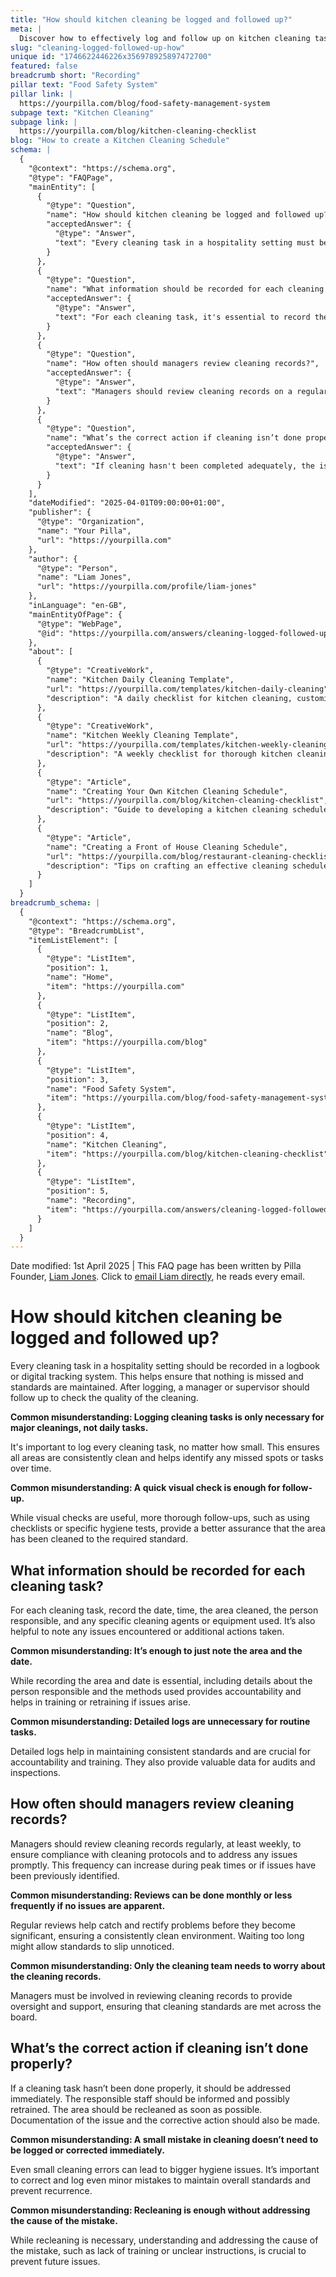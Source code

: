 ```yaml
---
title: "How should kitchen cleaning be logged and followed up?"
meta: |
  Discover how to effectively log and follow up on kitchen cleaning tasks in hospitality, ensuring high standards and accountability.
slug: "cleaning-logged-followed-up-how"
unique id: "1746622446226x356978925897472700"
featured: false
breadcrumb short: "Recording"
pillar text: "Food Safety System"
pillar link: |
  https://yourpilla.com/blog/food-safety-management-system
subpage text: "Kitchen Cleaning"
subpage link: |
  https://yourpilla.com/blog/kitchen-cleaning-checklist
blog: "How to create a Kitchen Cleaning Schedule"
schema: |
  {
    "@context": "https://schema.org",
    "@type": "FAQPage",
    "mainEntity": [
      {
        "@type": "Question",
        "name": "How should kitchen cleaning be logged and followed up?",
        "acceptedAnswer": {
          "@type": "Answer",
          "text": "Every cleaning task in a hospitality setting must be recorded using a logbook or digital system to ensure no tasks are missed and standards are maintained. After logging, a follow-up should be conducted by a manager or supervisor to check the cleaning quality. This may involve using detailed checklists or hygiene tests, rather than just a quick visual check."
        }
      },
      {
        "@type": "Question",
        "name": "What information should be recorded for each cleaning task?",
        "acceptedAnswer": {
          "@type": "Answer",
          "text": "For each cleaning task, it's essential to record the date, time, area cleaned, person responsible, and the cleaning agents or equipment used. Additionally, noting any issues or additional actions taken helps maintain accountability and provides valuable data for training and audits."
        }
      },
      {
        "@type": "Question",
        "name": "How often should managers review cleaning records?",
        "acceptedAnswer": {
          "@type": "Answer",
          "text": "Managers should review cleaning records on a regular basis, ideally weekly, to ensure adherence to cleaning protocols and swiftly address any issues. This frequency might need to be higher during peak periods or if problems have been noted before."
        }
      },
      {
        "@type": "Question",
        "name": "What’s the correct action if cleaning isn’t done properly?",
        "acceptedAnswer": {
          "@type": "Answer",
          "text": "If cleaning hasn't been completed adequately, the issue should be immediately addressed. The responsible staff should be informed and retrained if necessary, and the area should be recleaned promptly. Additionally, documenting the incident and corrective action is crucial."
        }
      }
    ],
    "dateModified": "2025-04-01T09:00:00+01:00",
    "publisher": {
      "@type": "Organization",
      "name": "Your Pilla",
      "url": "https://yourpilla.com"
    },
    "author": {
      "@type": "Person",
      "name": "Liam Jones",
      "url": "https://yourpilla.com/profile/liam-jones"
    },
    "inLanguage": "en-GB",
    "mainEntityOfPage": {
      "@type": "WebPage",
      "@id": "https://yourpilla.com/answers/cleaning-logged-followed-up-how"
    },
    "about": [
      {
        "@type": "CreativeWork",
        "name": "Kitchen Daily Cleaning Template",
        "url": "https://yourpilla.com/templates/kitchen-daily-cleaning",
        "description": "A daily checklist for kitchen cleaning, customisable to specific site requirements."
      },
      {
        "@type": "CreativeWork",
        "name": "Kitchen Weekly Cleaning Template",
        "url": "https://yourpilla.com/templates/kitchen-weekly-cleaning",
        "description": "A weekly checklist for thorough kitchen cleaning, adaptable for different operational needs."
      },
      {
        "@type": "Article",
        "name": "Creating Your Own Kitchen Cleaning Schedule",
        "url": "https://yourpilla.com/blog/kitchen-cleaning-checklist",
        "description": "Guide to developing a kitchen cleaning schedule tailored to your restaurant's needs."
      },
      {
        "@type": "Article",
        "name": "Creating a Front of House Cleaning Schedule",
        "url": "https://yourpilla.com/blog/restaurant-cleaning-checklists",
        "description": "Tips on crafting an effective cleaning schedule for restaurant's front of house areas."
      }
    ]
  }
breadcrumb_schema: |
  {
    "@context": "https://schema.org",
    "@type": "BreadcrumbList",
    "itemListElement": [
      {
        "@type": "ListItem",
        "position": 1,
        "name": "Home",
        "item": "https://yourpilla.com"
      },
      {
        "@type": "ListItem",
        "position": 2,
        "name": "Blog",
        "item": "https://yourpilla.com/blog"
      },
      {
        "@type": "ListItem",
        "position": 3,
        "name": "Food Safety System",
        "item": "https://yourpilla.com/blog/food-safety-management-system"
      },
      {
        "@type": "ListItem",
        "position": 4,
        "name": "Kitchen Cleaning",
        "item": "https://yourpilla.com/blog/kitchen-cleaning-checklist"
      },
      {
        "@type": "ListItem",
        "position": 5,
        "name": "Recording",
        "item": "https://yourpilla.com/answers/cleaning-logged-followed-up-how"
      }
    ]
  }
---
```


Date modified: 1st April 2025 | This FAQ page has been written by Pilla Founder, [Liam Jones](https://yourpilla.com/profile/liam-jones). Click to [email Liam directly](https://mailto:liam@yourpilla.com), he reads every email.

# How should kitchen cleaning be logged and followed up?

Every cleaning task in a hospitality setting should be recorded in a logbook or digital tracking system. This helps ensure that nothing is missed and standards are maintained. After logging, a manager or supervisor should follow up to check the quality of the cleaning.

**Common misunderstanding: Logging cleaning tasks is only necessary for major cleanings, not daily tasks.**

It's important to log every cleaning task, no matter how small. This ensures all areas are consistently clean and helps identify any missed spots or tasks over time.

**Common misunderstanding: A quick visual check is enough for follow-up.**

While visual checks are useful, more thorough follow-ups, such as using checklists or specific hygiene tests, provide a better assurance that the area has been cleaned to the required standard.

## What information should be recorded for each cleaning task?

For each cleaning task, record the date, time, the area cleaned, the person responsible, and any specific cleaning agents or equipment used. It’s also helpful to note any issues encountered or additional actions taken.

**Common misunderstanding: It’s enough to just note the area and the date.**

While recording the area and date is essential, including details about the person responsible and the methods used provides accountability and helps in training or retraining if issues arise.

**Common misunderstanding: Detailed logs are unnecessary for routine tasks.**

Detailed logs help in maintaining consistent standards and are crucial for accountability and training. They also provide valuable data for audits and inspections.

## How often should managers review cleaning records?

Managers should review cleaning records regularly, at least weekly, to ensure compliance with cleaning protocols and to address any issues promptly. This frequency can increase during peak times or if issues have been previously identified.

**Common misunderstanding: Reviews can be done monthly or less frequently if no issues are apparent.**

Regular reviews help catch and rectify problems before they become significant, ensuring a consistently clean environment. Waiting too long might allow standards to slip unnoticed.

**Common misunderstanding: Only the cleaning team needs to worry about the cleaning records.**

Managers must be involved in reviewing cleaning records to provide oversight and support, ensuring that cleaning standards are met across the board.

## What’s the correct action if cleaning isn’t done properly?

If a cleaning task hasn’t been done properly, it should be addressed immediately. The responsible staff should be informed and possibly retrained. The area should be recleaned as soon as possible. Documentation of the issue and the corrective action should also be made.

**Common misunderstanding: A small mistake in cleaning doesn’t need to be logged or corrected immediately.**

Even small cleaning errors can lead to bigger hygiene issues. It’s important to correct and log even minor mistakes to maintain overall standards and prevent recurrence.

**Common misunderstanding: Recleaning is enough without addressing the cause of the mistake.**

While recleaning is necessary, understanding and addressing the cause of the mistake, such as lack of training or unclear instructions, is crucial to prevent future issues.